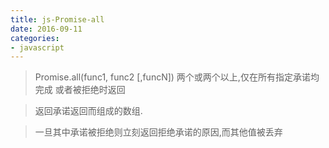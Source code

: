 ```yaml
---
title: js-Promise-all
date: 2016-09-11
categories: 
- javascript
---
```


> Promise.all(func1, func2 [,funcN])
两个或两个以上,仅在所有指定承诺均完成 或者被拒绝时返回

> 返回承诺返回而组成的数组.

> 一旦其中承诺被拒绝则立刻返回拒绝承诺的原因,而其他值被丢弃
